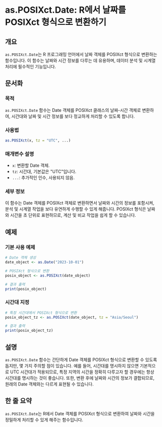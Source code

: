 <!--
Meta Description: # as.POSIXct.Date: R에서 날짜를 POSIXct 형식으로 변환하기 ## 개요 `as.POSIXct.Date`는 R 프로그래밍 언어에서 날짜 객체를 POSIXct 형식으로 변환하는 함수입니다. 이 함수는 날짜와 시간 정보를 다루는 데 유용하며, 데이터 분석...
Meta Keywords: posixct, date, 형식으로, 객체를, 날짜와
-->

# as.POSIXct.Date: R에서 날짜를 POSIXct 형식으로 변환하기

## 개요
`as.POSIXct.Date`는 R 프로그래밍 언어에서 날짜 객체를 POSIXct 형식으로 변환하는 함수입니다. 이 함수는 날짜와 시간 정보를 다루는 데 유용하며, 데이터 분석 및 시계열 처리에 필수적인 기능입니다.

## 문서화
### 목적
`as.POSIXct.Date` 함수는 Date 객체를 POSIXct 클래스의 날짜-시간 객체로 변환하여, 시간대와 날짜 및 시간 정보를 보다 정교하게 처리할 수 있도록 합니다.

### 사용법
```R
as.POSIXct(x, tz = "UTC", ...)
```

### 매개변수 설명
- `x`: 변환할 Date 객체.
- `tz`: 시간대, 기본값은 "UTC"입니다.
- `...`: 추가적인 인수, 사용되지 않음.

### 세부 정보
이 함수는 Date 객체를 POSIXct 객체로 변환하면서 날짜와 시간의 정보를 포함시켜, 분석 및 시계열 작업을 보다 유연하게 수행할 수 있게 해줍니다. POSIXct 형식은 날짜와 시간을 초 단위로 표현하므로, 계산 및 비교 작업을 쉽게 할 수 있습니다.

## 예제
### 기본 사용 예제
```R
# Date 객체 생성
date_object <- as.Date("2023-10-01")

# POSIXct 형식으로 변환
posix_object <- as.POSIXct(date_object)

# 결과 출력
print(posix_object)
```

### 시간대 지정
```R
# 특정 시간대에서 POSIXct 형식으로 변환
posix_object_tz <- as.POSIXct(date_object, tz = "Asia/Seoul")

# 결과 출력
print(posix_object_tz)
```

## 설명
`as.POSIXct.Date` 함수는 간단하게 Date 객체를 POSIXct 형식으로 변환할 수 있도록 돕지만, 몇 가지 주의할 점이 있습니다. 예를 들어, 시간대를 명시하지 않으면 기본적으로 UTC 시간대가 적용되므로, 특정 지역의 시간을 정확히 다루고자 할 경우에는 항상 시간대를 명시하는 것이 좋습니다. 또한, 변환 후에 날짜와 시간의 정보가 결합되므로, 원래의 Date 객체와는 다르게 표현될 수 있습니다.

## 한 줄 요약
`as.POSIXct.Date`는 R에서 Date 객체를 POSIXct 형식으로 변환하여 날짜와 시간을 정밀하게 처리할 수 있게 해주는 함수입니다.